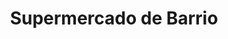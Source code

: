 ---
title: "Supermercado de Barrio"
url: /general-san-martin/supermercado-de-barrio/
shop: Supermarkt
---